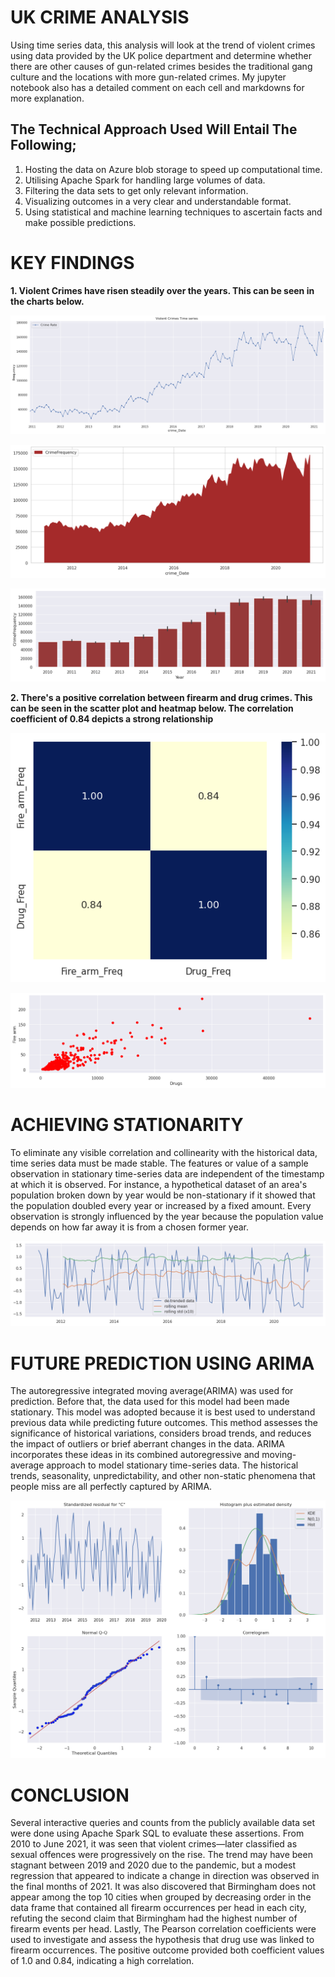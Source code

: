 # UK CRIME ANALYSIS

Using time series data, this analysis will look at the trend of violent crimes using data provided by the UK police department and determine whether there are other causes of gun-related crimes besides the traditional gang culture and the locations with more gun-related crimes. My jupyter notebook also has a detailed comment on each cell and markdowns for more explanation. 

## The Technical Approach Used Will Entail The Following;

1. Hosting the data on Azure blob storage to speed up computational time.
2. Utilising Apache Spark for handling large volumes of data.
3. Filtering the data sets to get only relevant information.
4. Visualizing outcomes in a very clear and understandable format.
5. Using statistical and machine learning techniques to ascertain facts and make possible predictions.
   

# KEY FINDINGS

**1. Violent Crimes have risen steadily over the years. This can be seen in the charts below.** 

![](https://github.com/odogwu25/UK-Crime-Analysis/blob/main/crimeimages/violent_Time%20serioes.png)

![](https://github.com/odogwu25/UK-Crime-Analysis/blob/main/crimeimages/stack%20plot.png)

![The candle stick shows the retracement each year](https://github.com/odogwu25/UK-Crime-Analysis/blob/main/crimeimages/Barplot_candle.png)


**2. There's a positive correlation between firearm and drug crimes. This can be seen in the scatter plot and heatmap below. The correlation coefficient of 0.84 depicts a strong relationship**

![](https://github.com/odogwu25/UK-Crime-Analysis/blob/main/crimeimages/drug%20%26%20firearm%20corr.png)

![](https://github.com/odogwu25/UK-Crime-Analysis/blob/main/crimeimages/drug%20and%20firearm%20scatterplot.png)


# ACHIEVING STATIONARITY

To eliminate any visible correlation and collinearity with the historical data, time series data must be made stable. The features or value of a sample observation in stationary time-series data are independent of the timestamp at which it is observed. For instance, a hypothetical dataset of an area's population broken down by year would be non-stationary if it showed that the population doubled every year or increased by a fixed amount. Every observation is strongly influenced by the year because the population value depends on how far away it is from a chosen former year.

![](https://github.com/odogwu25/UK-Crime-Analysis/blob/main/crimeimages/detrending.png)


# FUTURE PREDICTION USING ARIMA

The autoregressive integrated moving average(ARIMA) was used for prediction. Before that, the data used for this model had been made stationary. This model was adopted because it is best used to understand previous data while predicting future outcomes. This method assesses the significance of historical variations, considers broad trends, and reduces the impact of outliers or brief aberrant changes in the data. ARIMA incorporates these ideas in its combined autoregressive and moving-average approach to model stationary time-series data. The historical trends, seasonality, unpredictability, and other non-static phenomena that people miss are all perfectly captured by ARIMA.

![](https://github.com/odogwu25/UK-Crime-Analysis/blob/main/crimeimages/Arima.png)

# CONCLUSION

Several interactive queries and counts from the publicly available data set were done using Apache Spark SQL to evaluate these assertions. From 2010 to June 2021, it was seen that violent crimes—later classified as sexual offences were progressively on the rise. The trend may have been stagnant between 2019 and 2020 due to the pandemic, but a modest regression that appeared to indicate a change in direction was observed in the final months of 2021. It was also discovered that Birmingham does not appear among the top 10 cities when grouped by decreasing order in the data frame that contained all firearm occurrences per head in each city, refuting the second claim that Birmingham had the highest number of firearm events per head. Lastly, The Pearson correlation coefficients were used to investigate and assess the hypothesis that drug use was linked to firearm occurrences. The positive outcome provided both coefficient values of 1.0 and 0.84, indicating a high correlation.
